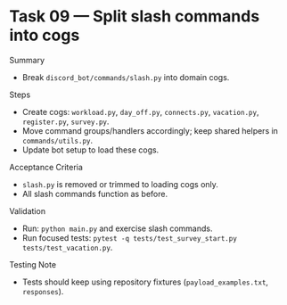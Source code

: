 # Task 09 — Split slash commands into cogs

Summary
- Break `discord_bot/commands/slash.py` into domain cogs.

Steps
- Create cogs: `workload.py`, `day_off.py`, `connects.py`, `vacation.py`, `register.py`, `survey.py`.
- Move command groups/handlers accordingly; keep shared helpers in `commands/utils.py`.
- Update bot setup to load these cogs.

Acceptance Criteria
- `slash.py` is removed or trimmed to loading cogs only.
- All slash commands function as before.

Validation
- Run: `python main.py` and exercise slash commands.
- Run focused tests: `pytest -q tests/test_survey_start.py tests/test_vacation.py`.

Testing Note
- Tests should keep using repository fixtures (`payload_examples.txt`, `responses`).

